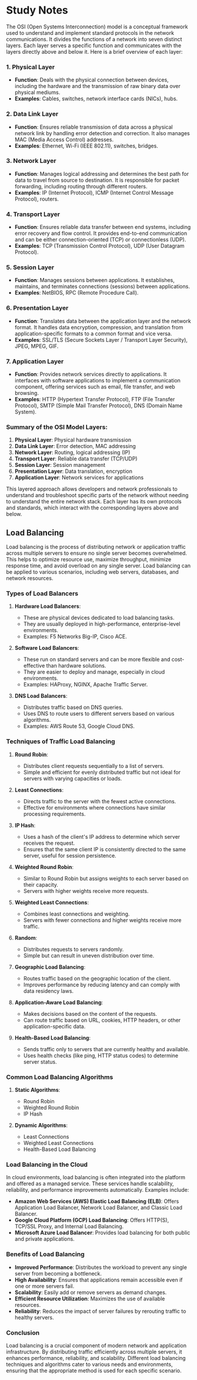# Study Notes
The OSI (Open Systems Interconnection) model is a conceptual framework used to understand and implement standard protocols in the network communications. It divides the functions of a network into seven distinct layers. Each layer serves a specific function and communicates with the layers directly above and below it. Here is a brief overview of each layer:

### 1. Physical Layer
- **Function**: Deals with the physical connection between devices, including the hardware and the transmission of raw binary data over physical mediums.
- **Examples**: Cables, switches, network interface cards (NICs), hubs.

### 2. Data Link Layer
- **Function**: Ensures reliable transmission of data across a physical network link by handling error detection and correction. It also manages MAC (Media Access Control) addresses.
- **Examples**: Ethernet, Wi-Fi (IEEE 802.11), switches, bridges.

### 3. Network Layer
- **Function**: Manages logical addressing and determines the best path for data to travel from source to destination. It is responsible for packet forwarding, including routing through different routers.
- **Examples**: IP (Internet Protocol), ICMP (Internet Control Message Protocol), routers.

### 4. Transport Layer
- **Function**: Ensures reliable data transfer between end systems, including error recovery and flow control. It provides end-to-end communication and can be either connection-oriented (TCP) or connectionless (UDP).
- **Examples**: TCP (Transmission Control Protocol), UDP (User Datagram Protocol).

### 5. Session Layer
- **Function**: Manages sessions between applications. It establishes, maintains, and terminates connections (sessions) between applications.
- **Examples**: NetBIOS, RPC (Remote Procedure Call).

### 6. Presentation Layer
- **Function**: Translates data between the application layer and the network format. It handles data encryption, compression, and translation from application-specific formats to a common format and vice versa.
- **Examples**: SSL/TLS (Secure Sockets Layer / Transport Layer Security), JPEG, MPEG, GIF.

### 7. Application Layer
- **Function**: Provides network services directly to applications. It interfaces with software applications to implement a communication component, offering services such as email, file transfer, and web browsing.
- **Examples**: HTTP (Hypertext Transfer Protocol), FTP (File Transfer Protocol), SMTP (Simple Mail Transfer Protocol), DNS (Domain Name System).

### Summary of the OSI Model Layers:
1. **Physical Layer**: Physical hardware transmission
2. **Data Link Layer**: Error detection, MAC addressing
3. **Network Layer**: Routing, logical addressing (IP)
4. **Transport Layer**: Reliable data transfer (TCP/UDP)
5. **Session Layer**: Session management
6. **Presentation Layer**: Data translation, encryption
7. **Application Layer**: Network services for applications

This layered approach allows developers and network professionals to understand and troubleshoot specific parts of the network without needing to understand the entire network stack. Each layer has its own protocols and standards, which interact with the corresponding layers above and below.

## Load Balancing
Load balancing is the process of distributing network or application traffic across multiple servers to ensure no single server becomes overwhelmed. This helps to optimize resource use, maximize throughput, minimize response time, and avoid overload on any single server. Load balancing can be applied to various scenarios, including web servers, databases, and network resources.

### Types of Load Balancers

1. **Hardware Load Balancers**:
   - These are physical devices dedicated to load balancing tasks.
   - They are usually deployed in high-performance, enterprise-level environments.
   - Examples: F5 Networks Big-IP, Cisco ACE.

2. **Software Load Balancers**:
   - These run on standard servers and can be more flexible and cost-effective than hardware solutions.
   - They are easier to deploy and manage, especially in cloud environments.
   - Examples: HAProxy, NGINX, Apache Traffic Server.

3. **DNS Load Balancers**:
   - Distributes traffic based on DNS queries.
   - Uses DNS to route users to different servers based on various algorithms.
   - Examples: AWS Route 53, Google Cloud DNS.

### Techniques of Traffic Load Balancing

1. **Round Robin**:
   - Distributes client requests sequentially to a list of servers.
   - Simple and efficient for evenly distributed traffic but not ideal for servers with varying capacities or loads.

2. **Least Connections**:
   - Directs traffic to the server with the fewest active connections.
   - Effective for environments where connections have similar processing requirements.

3. **IP Hash**:
   - Uses a hash of the client's IP address to determine which server receives the request.
   - Ensures that the same client IP is consistently directed to the same server, useful for session persistence.

4. **Weighted Round Robin**:
   - Similar to Round Robin but assigns weights to each server based on their capacity.
   - Servers with higher weights receive more requests.

5. **Weighted Least Connections**:
   - Combines least connections and weighting.
   - Servers with fewer connections and higher weights receive more traffic.

6. **Random**:
   - Distributes requests to servers randomly.
   - Simple but can result in uneven distribution over time.

7. **Geographic Load Balancing**:
   - Routes traffic based on the geographic location of the client.
   - Improves performance by reducing latency and can comply with data residency laws.

8. **Application-Aware Load Balancing**:
   - Makes decisions based on the content of the requests.
   - Can route traffic based on URL, cookies, HTTP headers, or other application-specific data.

9. **Health-Based Load Balancing**:
   - Sends traffic only to servers that are currently healthy and available.
   - Uses health checks (like ping, HTTP status codes) to determine server status.

### Common Load Balancing Algorithms

1. **Static Algorithms**:
   - Round Robin
   - Weighted Round Robin
   - IP Hash

2. **Dynamic Algorithms**:
   - Least Connections
   - Weighted Least Connections
   - Health-Based Load Balancing

### Load Balancing in the Cloud

In cloud environments, load balancing is often integrated into the platform and offered as a managed service. These services handle scalability, reliability, and performance improvements automatically. Examples include:

- **Amazon Web Services (AWS) Elastic Load Balancing (ELB)**: Offers Application Load Balancer, Network Load Balancer, and Classic Load Balancer.
- **Google Cloud Platform (GCP) Load Balancing**: Offers HTTP(S), TCP/SSL Proxy, and Internal Load Balancing.
- **Microsoft Azure Load Balancer**: Provides load balancing for both public and private applications.

### Benefits of Load Balancing

- **Improved Performance**: Distributes the workload to prevent any single server from becoming a bottleneck.
- **High Availability**: Ensures that applications remain accessible even if one or more servers fail.
- **Scalability**: Easily add or remove servers as demand changes.
- **Efficient Resource Utilization**: Maximizes the use of available resources.
- **Reliability**: Reduces the impact of server failures by rerouting traffic to healthy servers.

### Conclusion

Load balancing is a crucial component of modern network and application infrastructure. By distributing traffic efficiently across multiple servers, it enhances performance, reliability, and scalability. Different load balancing techniques and algorithms cater to various needs and environments, ensuring that the appropriate method is used for each specific scenario.
